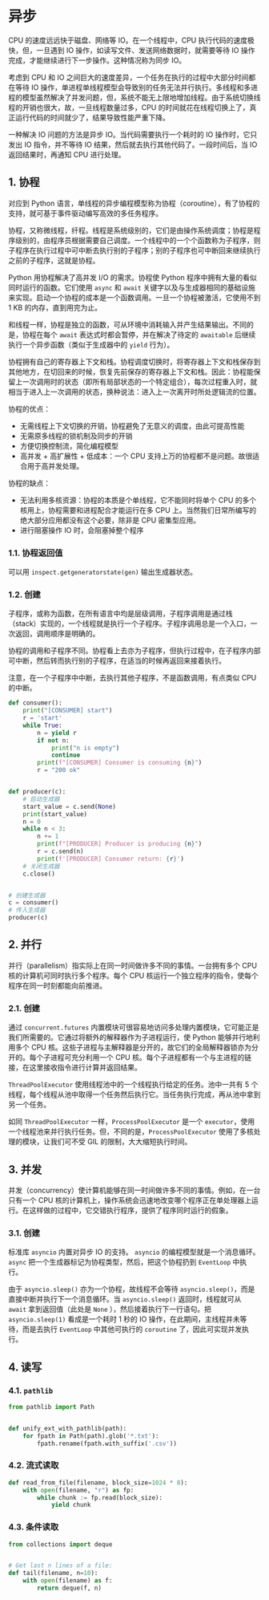 # 异步

CPU 的速度远远快于磁盘、网络等 IO。在一个线程中，CPU 执行代码的速度极快，但，一旦遇到 IO 操作，如读写文件、发送网络数据时，就需要等待 IO 操作完成，才能继续进行下一步操作。这种情况称为同步 IO。

考虑到 CPU 和 IO 之间巨大的速度差异，一个任务在执行的过程中大部分时间都在等待 IO 操作，单进程单线程模型会导致别的任务无法并行执行。多线程和多进程的模型虽然解决了并发问题，但，系统不能无上限地增加线程。由于系统切换线程的开销也很大，故，一旦线程数量过多，CPU 的时间就花在线程切换上了，真正运行代码的时间就少了，结果导致性能严重下降。

一种解决 IO 问题的方法是异步 IO。当代码需要执行一个耗时的 IO 操作时，它只发出 IO 指令，并不等待 IO 结果，然后就去执行其他代码了。一段时间后，当 IO 返回结果时，再通知 CPU 进行处理。

## 1. 协程

对应到 Python 语言，单线程的异步编程模型称为协程（coroutine），有了协程的支持，就可基于事件驱动编写高效的多任务程序。

协程，又称微线程，纤程。线程是系统级别的，它们是由操作系统调度；协程是程序级别的，由程序员根据需要自己调度。一个线程中的一个个函数称为子程序，则子程序在执行过程中可中断去执行别的子程序；别的子程序也可中断回来继续执行之前的子程序，这就是协程。

Python 用协程解决了高并发 I/O 的需求。协程使 Python 程序中拥有大量的看似同时运行的函数。它们使用 `async` 和 `await` 关键字以及与生成器相同的基础设施来实现。启动一个协程的成本是一个函数调用。一旦一个协程被激活，它使用不到 1 KB 的内存，直到用完为止。

和线程一样，协程是独立的函数，可从环境中消耗输入并产生结果输出。不同的是，协程在每个 `await` 表达式时都会暂停，并在解决了待定的 `awaitable` 后继续执行一个异步函数（类似于生成器中的 `yield` 行为）。

协程拥有自己的寄存器上下文和栈。协程调度切换时，将寄存器上下文和栈保存到其他地方，在切回来的时候，恢复先前保存的寄存器上下文和栈。因此：协程能保留上一次调用时的状态（即所有局部状态的一个特定组合），每次过程重入时，就相当于进入上一次调用的状态，换种说法：进入上一次离开时所处逻辑流的位置。

协程的优点：

- 无需线程上下文切换的开销，协程避免了无意义的调度，由此可提高性能
- 无需原多线程的锁机制及同步的开销
- 方便切换控制流，简化编程模型
- 高并发 + 高扩展性 + 低成本：一个 CPU 支持上万的协程都不是问题。故很适合用于高并发处理。

协程的缺点：

- 无法利用多核资源：协程的本质是个单线程，它不能同时将单个 CPU 的多个核用上，协程需要和进程配合才能运行在多 CPU 上。当然我们日常所编写的绝大部分应用都没有这个必要，除非是 CPU 密集型应用。
- 进行阻塞操作 IO 时，会阻塞掉整个程序

### 1.1. 协程返回值

可以用 `inspect.getgeneratorstate(gen)` 输出生成器状态。

### 1.2. 创建

子程序，或称为函数，在所有语言中均是层级调用，子程序调用是通过栈（stack）实现的，一个线程就是执行一个子程序。子程序调用总是一个入口，一次返回，调用顺序是明确的。

协程的调用和子程序不同。协程看上去亦为子程序，但执行过程中，在子程序内部可中断，然后转而执行别的子程序，在适当的时候再返回来接着执行。

注意，在一个子程序中中断，去执行其他子程序，不是函数调用，有点类似 CPU 的中断。

```python
def consumer():
    print("[CONSUMER] start")
    r = 'start'
    while True:
        n = yield r
        if not n:
            print("n is empty")
            continue
        print(f"[CONSUMER] Consumer is consuming {n}")
        r = "200 ok"


def producer(c):
    # 启动生成器
    start_value = c.send(None)
    print(start_value)
    n = 0
    while n < 3:
        n += 1
        print(f"[PRODUCER] Producer is producing {n}")
        r = c.send(n)
        print(f'[PRODUCER] Consumer return: {r}')
    # 关闭生成器
    c.close()


# 创建生成器
c = consumer()
# 传入生成器
producer(c)
```

## 2. 并行

并行（parallelism）指实际上在同一时间做许多不同的事情。一台拥有多个 CPU 核的计算机可同时执行多个程序。每个 CPU 核运行一个独立程序的指令，使每个程序在同一时刻都能向前推进。

### 2.1. 创建

通过 `concurrent.futures` 内置模块可很容易地访问多处理内置模块，它可能正是我们所需要的。它通过将额外的解释器作为子进程运行，使 Python 能够并行地利用多个 CPU 核。这些子进程与主解释器是分开的，故它们的全局解释器锁亦为分开的。每个子进程可充分利用一个 CPU 核。每个子进程都有一个与主进程的链接，在这里接收指令进行计算并返回结果。

`ThreadPoolExecutor` 使用线程池中的一个线程执行给定的任务。池中一共有 5 个线程，每个线程从池中取得一个任务然后执行它。当任务执行完成，再从池中拿到另一个任务。

如同 `ThreadPoolExecutor` 一样，`ProcessPoolExecutor` 是一个 `executor`，使用一个线程池来并行执行任务。但，不同的是，`ProcessPoolExecutor` 使用了多核处理的模块，让我们可不受 GIL 的限制，大大缩短执行时间。

## 3. 并发

并发（concurrency）使计算机能够在同一时间做许多不同的事情。例如，在一台只有一个 CPU 核的计算机上，操作系统会迅速地改变哪个程序正在单处理器上运行。在这样做的过程中，它交错执行程序，提供了程序同时运行的假象。

### 3.1. 创建

标准库 `asyncio` 内置对异步 IO 的支持。 `asyncio` 的编程模型就是一个消息循环。`async` 把一个生成器标记为协程类型，然后，把这个协程扔到 `EventLoop` 中执行。

由于 `asyncio.sleep()` 亦为一个协程，故线程不会等待 `asyncio.sleep()`，而是直接中断并执行下一个消息循环。当 `asyncio.sleep()` 返回时，线程就可从 `await` 拿到返回值（此处是 `None` ），然后接着执行下一行语句。把 `asyncio.sleep(1)` 看成是一个耗时 1 秒的 IO 操作，在此期间，主线程并未等待，而是去执行 `EventLoop` 中其他可执行的 `coroutine` 了，因此可实现并发执行。

## 4. 读写

### 4.1. `pathlib`

```python
from pathlib import Path


def unify_ext_with_pathlib(path):
    for fpath in Path(path).glob('*.txt'):
        fpath.rename(fpath.with_suffix('.csv'))
```

### 4.2. 流式读取

```python
def read_from_file(filename, block_size=1024 * 8):
    with open(filename, "r") as fp:
        while chunk := fp.read(block_size):
            yield chunk
```

### 4.3. 条件读取

```python
from collections import deque


# Get last n lines of a file:
def tail(filename, n=10):
    with open(filename) as f:
        return deque(f, n)
```
